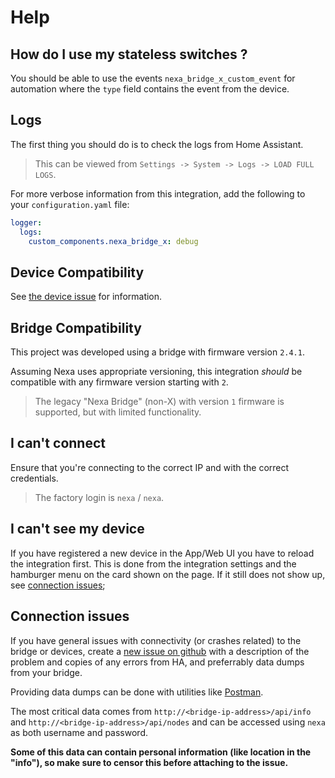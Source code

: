 # Help

## How do I use my stateless switches ?

You should be able to use the events `nexa_bridge_x_custom_event` for automation
where the `type` field contains the event from the device.

## Logs

The first thing you should do is to check the logs from Home Assistant.

> This can be viewed from `Settings -> System -> Logs -> LOAD FULL LOGS`.

For more verbose information from this integration, add the following
to your `configuration.yaml` file:

```yaml
logger:
  logs:
    custom_components.nexa_bridge_x: debug
```

## Device Compatibility

See [the device issue](https://github.com/andersevenrud/ha-nexa-bridge-x/issues/6)
for information.

## Bridge Compatibility

This project was developed using a bridge with firmware version `2.4.1`.

Assuming Nexa uses appropriate versioning, this integration *should* be compatible with any
firmware version starting with `2`.

> The legacy "Nexa Bridge" (non-X) with version `1` firmware is supported, but with limited functionality.

## I can't connect

Ensure that you're connecting to the correct IP and with the correct credentials.

> The factory login is `nexa` / `nexa`.

## I can't see my device

If you have registered a new device in the App/Web UI you have to reload the integration first.
This is done from the integration settings and the hamburger menu on the card shown on the page.
If it still does not show up, see [connection issues](#connection-issues);

## Connection issues

If you have general issues with connectivity (or crashes related) to the bridge or devices,
create a [new issue on github](https://github.com/andersevenrud/ha-nexa-bridge-x/issues/new)
with a description of the problem and copies of any errors from HA, and preferrably data
dumps from your bridge.

Providing data dumps can be done with utilities like [Postman](https://www.postman.com/downloads/).

The most critical data comes from `http://<bridge-ip-address>/api/info` and
`http://<bridge-ip-address>/api/nodes` and can be accessed using `nexa` as both username
and password.

**Some of this data can contain personal information (like location in the "info"), so make sure
to censor this before attaching to the issue.**
